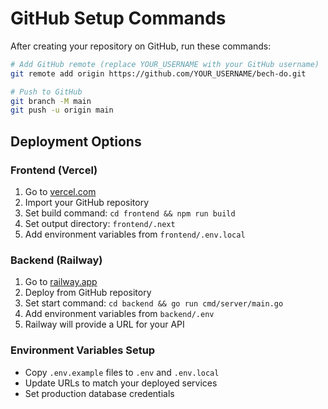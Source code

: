 # GitHub Setup Commands

After creating your repository on GitHub, run these commands:

```bash
# Add GitHub remote (replace YOUR_USERNAME with your GitHub username)
git remote add origin https://github.com/YOUR_USERNAME/bech-do.git

# Push to GitHub
git branch -M main
git push -u origin main
```

## Deployment Options

### Frontend (Vercel)
1. Go to [vercel.com](https://vercel.com)
2. Import your GitHub repository
3. Set build command: `cd frontend && npm run build`
4. Set output directory: `frontend/.next`
5. Add environment variables from `frontend/.env.local`

### Backend (Railway)
1. Go to [railway.app](https://railway.app)
2. Deploy from GitHub repository
3. Set start command: `cd backend && go run cmd/server/main.go`
4. Add environment variables from `backend/.env`
5. Railway will provide a URL for your API

### Environment Variables Setup
- Copy `.env.example` files to `.env` and `.env.local`
- Update URLs to match your deployed services
- Set production database credentials